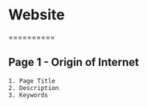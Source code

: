 # Website
==========

## Page 1 - Origin of Internet

    1. Page Title
    2. Description
    3. Keywords
